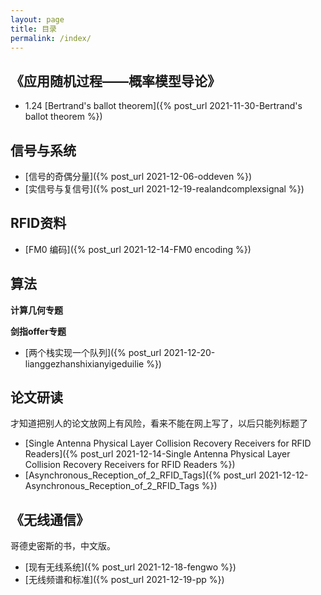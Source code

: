 ```yaml
---
layout: page
title: 目录
permalink: /index/
---
```


## 《应用随机过程——概率模型导论》

* 1.24 [Bertrand's ballot theorem]({% post_url 2021-11-30-Bertrand's ballot theorem %})

## 信号与系统

* [信号的奇偶分量]({% post_url 2021-12-06-oddeven %})
* [实信号与复信号]({% post_url 2021-12-19-realandcomplexsignal %})

## RFID资料
* [FM0 编码]({% post_url 2021-12-14-FM0 encoding %})

## 算法

**计算几何专题**



**剑指offer专题**
* [两个栈实现一个队列]({% post_url 2021-12-20-lianggezhanshixianyigeduilie %})

## 论文研读

才知道把别人的论文放网上有风险，看来不能在网上写了，以后只能列标题了

* [Single Antenna Physical Layer Collision Recovery Receivers for RFID Readers]({% post_url 2021-12-14-Single Antenna Physical Layer Collision Recovery Receivers for RFID Readers %})
* [Asynchronous_Reception_of_2_RFID_Tags]({% post_url 2021-12-12-Asynchronous_Reception_of_2_RFID_Tags %})

## 《无线通信》
哥德史密斯的书，中文版。
* [现有无线系统]({% post_url 2021-12-18-fengwo %})
* [无线频谱和标准]({% post_url 2021-12-19-pp %})
